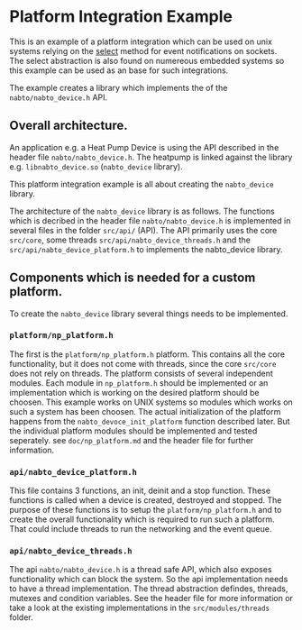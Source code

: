 # Platform Integration Example

This is an example of a platform integration which can be used on unix
systems relying on
the [select](https://en.wikipedia.org/wiki/Select_(Unix)) method for
event notifications on sockets. The select abstraction is also found
on numereous embedded systems so this example can be used as an base
for such integrations.

The example creates a library which implements the of the
`nabto/nabto_device.h` API.

## Overall architecture.

An application e.g. a Heat Pump Device is using the API described in
the header file `nabto/nabto_device.h`. The heatpump is linked against
the library e.g. `libnabto_device.so` (`nabto_device` library).

This platform integration example is all about creating the
`nabto_device` library.

The architecture of the `nabto_device` library is as follows. The
functions which is decribed in the header file `nabto/nabto_device.h`
is implemented in several files in the folder `src/api/` (API). The
API primarily uses the core `src/core`, some threads
`src/api/nabto_device_threads.h` and the
`src/api/nabto_device_platform.h` to implements the nabto_device
library.

## Components which is needed for a custom platform.

To create the `nabto_device` library several things needs to be
implemented.

### `platform/np_platform.h`

The first is the `platform/np_platform.h` platform. This contains all
the core functionality, but it does not come with threads, since the
core `src/core` does not rely on threads. The platform consists of
several independent modules. Each module in `np_platform.h` should be
implemented or an implementation which is working on the desired
platform should be choosen. This example works on UNIX systems so
modules which works on such a system has been choosen. The actual
initialization of the platform happens from the
`nabto_devoce_init_platform` function described later. But the
individual platform modules should be implemented and tested
seperately. see `doc/np_platform.md` and the header file for further
information.

### `api/nabto_device_platform.h`

This file contains 3 functions, an init, deinit and a stop
function. These functions is called when a device is created,
destroyed and stopped. The purpose of these functions is to setup the
`platform/np_platform.h` and to create the overall functionality which
is required to run such a platform. That could include threads to run
the networking and the event queue.

### `api/nabto_device_threads.h`

The api `nabto/nabto_device.h` is a thread safe API, which also
exposes functionality which can block the system. So the api
implementation needs to have a thread implementation. The thread
abstraction defindes, threads, mutexes and condition variables. See
the header file for more information or take a look at the existing
implementations in the `src/modules/threads` folder.
